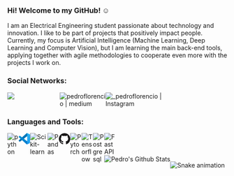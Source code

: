 ### Hi! Welcome to my GitHub! ☺️

I am an Electrical Engineering student passionate about technology and innovation. I like to be part of projects that positively impact people. Currently, my focus is Artificial Intelligence (Machine Learning, Deep Learning and Computer Vision), but I am learning the main back-end tools, applying together with agile methodologies to cooperate even more with the projects I work on.

### Social Networks:

[<img align="left"  width="120px" src="https://img.shields.io/badge/LinkedIn-0077B5?style=for-the-badge&logo=linkedin&logoColor=white" />](https://www.linkedin.com/in/pedroflorencioneto/)

[<img align="left" alt="pedroflorencio | medium" width="105px" src="https://img.shields.io/badge/Medium-12100E?style=for-the-badge&logo=medium&logoColor=white" />](https://medium.com/@pedroflorencio)

[<img align="left" alt="_pedroflorencio | Instagram" width="130px" src="https://img.shields.io/badge/Instagram-E4405F?style=for-the-badge&logo=instagram&logoColor=white" />](https://www.instagram.com/_pedroflorencio)

<br />
<br />

### Languages and Tools:

<img align="left" alt="python" width="26px" src="https://cdn3.iconfinder.com/data/icons/logos-and-brands-adobe/512/267_Python-512.png" />

<img align="left" alt="visual studio code" width="26px" src="https://raw.githubusercontent.com/github/explore/80688e429a7d4ef2fca1e82350fe8e3517d3494d/topics/visual-studio-code/visual-studio-code.png" />

[<img align="left" alt="Scikit-learn" width="40px" src="https://upload.wikimedia.org/wikipedia/commons/0/05/Scikit_learn_logo_small.svg" />](https://scikit-learn.org/stable/)

<img align="left" alt="Pandas" width="26px" src="https://cdn.jsdelivr.net/gh/devicons/devicon/icons/pandas/pandas-original-wordmark.svg" />

<img align="left" alt="GitHub" width="26px" src="https://raw.githubusercontent.com/github/explore/78df643247d429f6cc873026c0622819ad797942/topics/github/github.png" />

<img align="left" alt="Pytorch" width="26px" src="https://cdn.jsdelivr.net/gh/devicons/devicon/icons/pytorch/pytorch-original.svg" />

<img align="left" alt="Tensorflow" width="26px" src="https://cdn.jsdelivr.net/gh/devicons/devicon/icons/tensorflow/tensorflow-original.svg" />

<img align="left" alt="Postgresql" width="26px" src="https://cdn.jsdelivr.net/gh/devicons/devicon/icons/postgresql/postgresql-original.svg" />

<img align="left" alt="FastAPI" width="26px" src="https://cdn.jsdelivr.net/gh/devicons/devicon/icons/fastapi/fastapi-original.svg" />

<br />
<br />
<br />

<img align="left" alt="Pedro's Github Stats" src="https://github-readme-stats.vercel.app/api?username=PedroFlorencioNeto&show_icons=true&theme=dark&hide_border=true" />

![Snake animation](https://github.com/PedroFlorencioNeto/PedroFlorencioNeto/blob/output/github-contribution-grid-snake.svg)

[medium]: https://medium.com/@pedroflorencio
[linkedin]: https://www.linkedin.com/in/pedroflorencioneto/
[instagram]: https://www.instagram.com/_pedroflorencio
